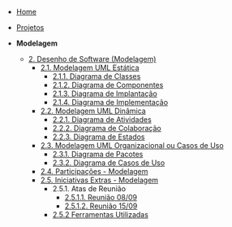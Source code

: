 <!-- docs/_sidebar.md -->

- [Home](/)
- [Projetos](/Projeto/Projeto.md)

- **Modelagem**
  - [2. Desenho de Software (Modelagem)](/Modelagem/2.Modelagem.md)
    - [2.1. Modelagem UML Estática](/Modelagem/ModelagemEstatica/2.1.ModelagemEstatica.md)
      - [2.1.1. Diagrama de Classes](./Modelagem/ModelagemEstatica/DiagramaDeClasses.md)
      - [2.1.2. Diagrama de Componentes](/Modelagem/ModelagemEstatica/DiagramaDeComponentes.md)
      - [2.1.3. Diagrama de Implantação](/Modelagem/ModelagemEstatica/DiagramaDeImplantacao.md)
      - [2.1.4. Diagrama de Implementação](/Modelagem/ModelagemEstatica/DiagramaImplementacao.md)
    - [2.2. Modelagem UML Dinâmica](/Modelagem/ModelagemDinamica/2.2.ModelagemDinamica.md)
      - [2.2.1. Diagrama de Atividades](/Modelagem/ModelagemDinamica/DiagramaDeAtividades.md)
      - [2.2.2. Diagrama de Colaboração](/Modelagem/ModelagemDinamica/DiagramaDeColaboracao.md)
      - [2.2.3. Diagrama de Estados](/Modelagem/ModelagemDinamica/DiagramaDeEstados.md)
    - [2.3. Modelagem UML Organizacional ou Casos de Uso](/Modelagem/ModelagemOrganizacional/2.3.ModelagemOrganizacionalCasosDeUso.md)
      - [2.3.1. Diagrama de Pacotes](/Modelagem/ModelagemOrganizacional/DiagramaDePacotes.md)
      - [2.3.2. Diagrama de Casos de Uso](/Modelagem/ModelagemOrganizacional/DiagramaDeCasosDeUso.md)
    - [2.4. Participações - Modelagem](/Modelagem/2.4.ParticipacoesModelagem.md)
    - [2.5. Iniciativas Extras - Modelagem](/Modelagem/2.5.IniciativasExtras.md)
      - 2.5.1. Atas de Reunião
        - [2.5.1.1. Reunião 08/09](Modelagem/iniciativasExtras/atas/reuniao-08-09-noite.md)
        - [2.5.1.2. Reunião 15/09](Modelagem/iniciativasExtras/atas/reuniao-15-09-noite.md)
      - [2.5.2 Ferramentas Utilizadas](Modelagem/iniciativasExtras/ferramentas-utilizadas)
